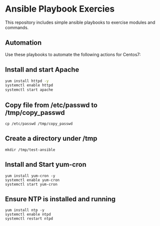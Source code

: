 # Ansible Playbook Exercies

This repository includes simple ansible playbooks to exercise modules and commands.  

## Automation

Use these playbooks to automate the following actions for Centos7:

## Install and start Apache

```bash
yum install httpd -y
systemctl enable httpd
systemctl start apache
```

## Copy file from /etc/passwd to /tmp/copy_passwd

```
cp /etc/passwd /tmp/copy_passwd
```

## Create a directory under /tmp

```
mkdir /tmp/test-ansible
```

## Install and Start yum-cron

```
yum install yum-cron -y
systemctl enable yum-cron
systemctl start yum-cron
```

## Ensure NTP is installed and running

```
yum install ntp -y
systemctl enable ntpd
systemctl restart ntpd
```